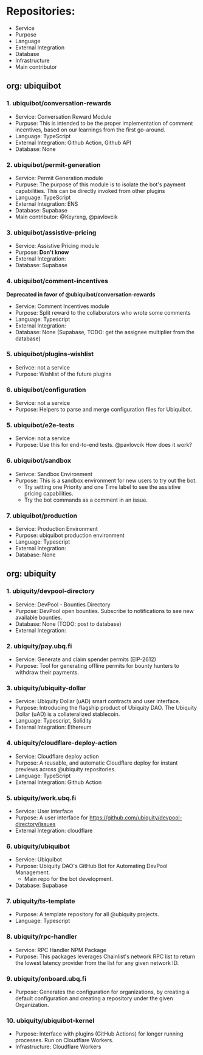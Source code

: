 
# Repositories: 
- Service
- Purpose
- Language
- External Integration
- Database
- Infrastructure
- Main contributor

## org: ubiquibot

### 1. ubiquibot/conversation-rewards
- Service: Conversation Reward Module
- Purpuse: This is intended to be the proper implementation of comment incentives, based on our learnings from the first go-around.
- Language: TypeScript
- External Integration: Github Action, Github API
- Database: None


### 2. ubiquibot/permit-generation
- Service: Permit Generation module
- Purpuse: The purpose of this module is to isolate the bot's payment capabilities. This can be directly invoked from other plugins
- Language: TypeScript
- External Integration: ENS
- Database: Supabase
- Main contributor: @Keyrxng, @pavlovcik

### 3. ubiquibot/assistive-pricing
- Service: Assistive Pricing module
- Purpose: **Don't know**
- External Integration: 
- Database: Supabase

### 4. ubiquibot/comment-incentives

**Deprecated in favor of @ubiquibot/conversation-rewards**

- Service: Comment Incentives module
- Purpose: Split reward to the collaborators who wrote some comments
- Language: Typescript
- External Integration: 
- Database: None (Supabase, TODO: get the assignee multiplier from the database)

### 5. ubiquibot/plugins-wishlist
- Serivce: not a service
- Purpose: Wishlist of the future plugins

### 6. ubiquibot/configuration
- Service: not a service
- Purpose: Helpers to parse and merge configuration files for Ubiquibot.

### 5. ubiquibot/e2e-tests
- Service: not a service
- Purpose: Use this for end-to-end tests.
@pavlovcik How does it work?

### 6. ubiquibot/sandbox
- Serivce: Sandbox Environment
- Purpose: This is a sandbox environment for new users to try out the bot.
  - Try setting one Priority and one Time label to see the assistive pricing capabilities.
  - Try the bot commands as a comment in an issue.

### 7. ubiquibot/production
- Service: Production Environment
- Purpose: ubiquibot production environment
- Language: Typescript
- External Integration: 
- Database: None

## org: ubiquity

### 1. ubiquity/devpool-directory
- Service: DevPool - Bounties Directory
- Purpose: DevPool open bounties. Subscribe to notifications to see new available bounties.
- Database: None (TODO: post to database)
- External Integration: 


### 2. ubiquity/pay.ubq.fi
- Service: Generate and claim spender permits (EIP-2612)
- Purpose: Tool for generating offline permits for bounty hunters to withdraw their payments.


### 3. ubiquity/ubiquity-dollar
- Service: Ubiquity Dollar (uAD) smart contracts and user interface.
- Purpose: Introducing the flagship product of Ubiquity DAO. The Ubiquity Dollar (uAD) is a collateralized stablecoin.
- Language: Typescript, Solidity
- External Integration: Ethereum

### 4. ubiquity/cloudflare-deploy-action
- Service: Cloudflare deploy action
- Purpose: A reusable, and automatic Cloudflare deploy for instant previews across @ubiquity repositories.
- Language: TypeScript
- External Integration: Github Action

### 5. ubiquity/work.ubq.fi
- Service: User interface
- Purpose: A user interface for https://github.com/ubiquity/devpool-directory/issues
- External Integration: cloudflare


### 6. ubiquity/ubiquibot
- Service: Ubiquibot
- Purpose: Ubiquity DAO's GitHub Bot for Automating DevPool Management.
  - Main repo for the bot development.
- Database: Supabase

### 7. ubiquity/ts-template
- Purpose: A template repository for all @ubiquity projects.
- Language: Typescript

### 8. ubiquity/rpc-handler
- Service: RPC Handler NPM Package
- Purpose: This packages leverages Chainlist's network RPC list to return the lowest latency provider from the list for any given network ID.




### 9. ubiquity/onboard.ubq.fi
- Purpose: Generates the configuration for organizations, by creating a default configuration and creating a repository under the given Organization.


### 10. ubiquity/ubiquibot-kernel
- Purpose: Interface with plugins (GitHub Actions) for longer running processes. Run on Cloudflare Workers.
- Infrastructure: Cloudflare Workers
